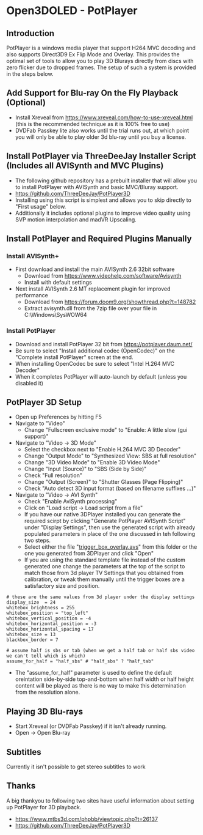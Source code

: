 # Open3DOLED - PotPlayer

## Introduction
PotPlayer is a windows media player that support H264 MVC decoding and also supports Direct3D9 Ex Flip Mode and Overlay.
This provides the optimal set of tools to allow you to play 3D Blurays directly from discs with zero flicker due to dropped frames.
The setup of such a system is provided in the steps below.

## Add Support for Blu-ray On the Fly Playback (Optional)
* Install Xreveal from https://www.xreveal.com/how-to-use-xreveal.html (this is the recommended technique as it is 100% free to use)
* DVDFab Passkey lite also works until the trial runs out, at which point you will only be able to play older 3d blu-ray until you buy a license.

## Install PotPlayer via ThreeDeeJay Installer Script (Includes all AVISynth and MVC Plugins)
* The following github repository has a prebuilt installer that will allow you to install PotPlayer with AVISynth and basic MVC/Bluray support.
* https://github.com/ThreeDeeJay/PotPlayer3D
* Installing using this script is simplest and allows you to skip directly to "First usage" below.
* Additionally it includes optional plugins to improve video quality using SVP motion interpolation and madVR Upscaling.

## Install PotPlayer and Required Plugins Manually

### Install AVISynth+
* First download and install the main AVISynth 2.6 32bit software
  * Download from https://www.videohelp.com/software/Avisynth
  * Install with default settings
* Next install AVISynth 2.6 MT replacement plugin for improved performance
  * Download from https://forum.doom9.org/showthread.php?t=148782
  * Extract avisynth.dll from the 7zip file over your file in C:\Windows\SysWOW64

### Install PotPlayer
* Download and install PotPlayer 32 bit from https://potplayer.daum.net/
* Be sure to select "Install additional codec (OpenCodec)" on the "Complete install PotPlayer" screen at the end.
* When installing OpenCodec be sure to select "Intel H.264 MVC Decoder"
* When it completes PotPlayer will auto-launch by default (unless you disabled it)

## PotPlayer 3D Setup
* Open up Preferences by hitting F5
* Navigate to "Video"
  * Change "Fullscreen exclusive mode" to "Enable: A little slow (gui support)"
* Navigate to "Video -> 3D Mode" 
  * Select the checkbox next to "Enable H.264 MVC 3D Decoder"
  * Change "Output Mode" to "Synthesized View: SBS at full resolution"
  * Change "3D Video Mode" to "Enable 3D Video Mode"
  * Change "Input (Source)" to "SBS (Side by Side)"
  * Check "Full resolution"
  * Change "Output (Screen)" to "Shutter Glasses (Page Flipping)"
  * Check "Auto detect 3D input format (based on filename suffixes ...)"
* Navigate to "Video -> AVI Synth"
  * Check "Enable AviSynth processing"
  * Click on "Load script -> Load script from a file"
  * If you have our native 3DPlayer installed you can generate the required scirpt by clicking "Generate PotPlayer AVISynth Script" under "Display Settings", then use the generated script with already populated parameters in place of the one discussed in teh following two steps.
  * Select either the file "[trigger_box_overlay.avs](/PotPlayer/trigger_box_overlay.avs)" from this folder or the one you generated from 3DPlayer and click "Open"
  * If you are using the standard template file instead of the custom generated one change the parameters at the top of the script to match those from 3d player TV Settings that you obtained from calibration, or tweak them manually until the trigger boxes are a satisfactory size and position.
```
# these are the same values from 3d player under the display settings
display_size  = 24
whitebox_brightness = 255
whitebox_position = "top_left"
whitebox_vertical_position = -4
whitebox_horizontal_position = -3
whitebox_horizontal_spacing = 17
whitebox_size = 13
blackbox_border = 7

# assume half is sbs or tab (when we get a half tab or half sbs video we can't tell which is which)
assume_for_half = "half_sbs" # "half_sbs" ? "half_tab"
```
  * The "assume_for_half" parameter is used to define the default oreintation side-by-side top-and-bottom when half width or half height content will be played as there is no way to make this determination from the resolution alone.

## Playing 3D Blu-rays
* Start Xreveal (or DVDFab Passkey) if it isn't already running.
* Open -> Open Blu-ray

## Subtitles
Currently it isn't possible to get stereo subtitles to work 

## Thanks
A big thankyou to following two sites have useful information about setting up PotPlayer for 3D playback.
* https://www.mtbs3d.com/phpbb/viewtopic.php?t=26137
* https://github.com/ThreeDeeJay/PotPlayer3D

